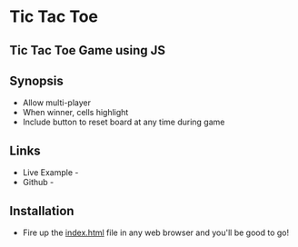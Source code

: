 # Tic Tac Toe
## Tic Tac Toe Game using JS

## Synopsis
* Allow multi-player
* When winner, cells highlight
* Include button to reset board at any time during game

## Links

* Live Example - 
* Github - 

## Installation

* Fire up the [index.html](https://robhitt.github.io/tic-tac-toe-js) file in any web browser and you'll be good to go!

